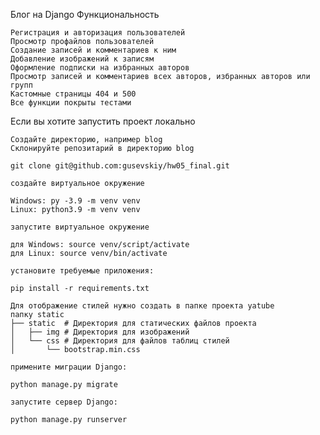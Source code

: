 Блог на Django
Функциональность

    Регистрация и авторизация пользователей
    Просмотр профайлов пользователей
    Создание записей и комментариев к ним
    Добавление изображений к записям
    Оформление подписки на избранных авторов
    Просмотр записей и комментариев всех авторов, избранных авторов или групп
    Кастомные страницы 404 и 500
    Все функции покрыты тестами

Если вы хотите запустить проект локально

    Создайте директорию, например blog
    Склонируйте репозитарий в директорию blog

    git clone git@github.com:gusevskiy/hw05_final.git

    создайте виртуальное окружение

    Windows: py -3.9 -m venv venv
    Linux: python3.9 -m venv venv

    запустите виртуальное окружение

    для Windows: source venv/script/activate
    для Linux: source venv/bin/activate

    установите требуемые приложения:

    pip install -r requirements.txt

    Для отображение стилей нужно создать в папке проекта yatube
    папку static
    ├── static  # Директория для статических файлов проекта
    │   ├── img # Директория для изображений
    │   └── css # Директория для файлов таблиц стилей
    │       └── bootstrap.min.css

    примените миграции Django:

    python manage.py migrate

    запустите сервер Django:

    python manage.py runserver

